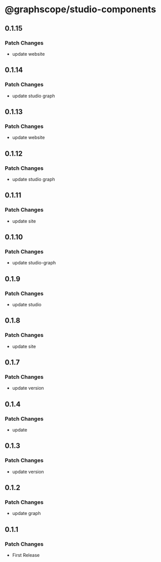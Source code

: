 # @graphscope/studio-components

## 0.1.15

### Patch Changes

- update website

## 0.1.14

### Patch Changes

- update studio graph

## 0.1.13

### Patch Changes

- update website

## 0.1.12

### Patch Changes

- update studio graph

## 0.1.11

### Patch Changes

- update site

## 0.1.10

### Patch Changes

- update studio-graph

## 0.1.9

### Patch Changes

- update studio

## 0.1.8

### Patch Changes

- update site

## 0.1.7

### Patch Changes

- update version

## 0.1.4

### Patch Changes

- update

## 0.1.3

### Patch Changes

- update version

## 0.1.2

### Patch Changes

- update graph

## 0.1.1

### Patch Changes

- First Release
